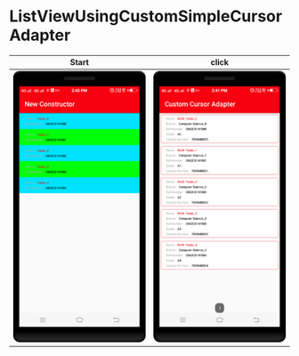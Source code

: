 ListViewUsingCustomSimpleCursorAdapter
==========

| Start      | click      |
|------------|-------------|
| <img src="https://github.com/rohitnotes/ListViewUsingCustomSimpleCursorAdapter/blob/master/scrren/1.png" width="250"> | <img src="https://github.com/rohitnotes/ListViewUsingCustomCursorAdapter/blob/master/screen/2.png" width="250">|
